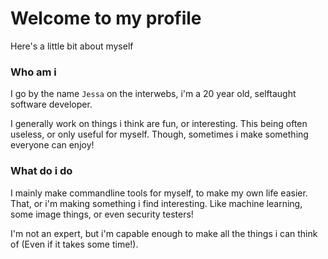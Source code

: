 # Welcome to my profile

Here's a little bit about myself

### Who am i

I go by the name `Jessa` on the interwebs, i'm a 20 year old, selftaught software developer. 

I generally work on things i think are fun, or interesting. This being often useless, or only useful for myself.
Though, sometimes i make something everyone can enjoy! 

### What do i do

I mainly make commandline tools for myself, to make my own life easier.
That, or i'm making something i find interesting. Like machine learning, some image things, or even security testers!

I'm not an expert, but i'm capable enough to make all the things i can think of (Even if it takes some time!).
